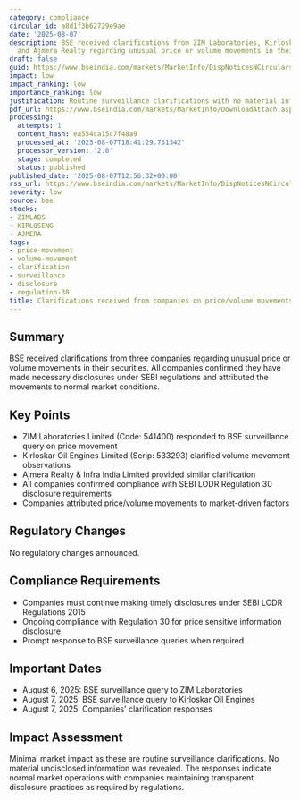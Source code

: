```yaml
---
category: compliance
circular_id: a8d1f3b62729e9ae
date: '2025-08-07'
description: BSE received clarifications from ZIM Laboratories, Kirloskar Oil Engines,
  and Ajmera Realty regarding unusual price or volume movements in their securities.
draft: false
guid: https://www.bseindia.com/markets/MarketInfo/DispNoticesNCirculars.aspx?Noticeid={94D1EC19-3BC2-4115-98B8-3115D4CCA71E}&noticeno=20250807-44&dt=08/07/2025&icount=44&totcount=77&flag=0
impact: low
impact_ranking: low
importance_ranking: low
justification: Routine surveillance clarifications with no material information disclosed
pdf_url: https://www.bseindia.com/markets/MarketInfo/DownloadAttach.aspx?id=20250807-44&attachedId=ece38c57-0ab7-49e1-ad37-221089aa1719
processing:
  attempts: 1
  content_hash: ea554ca15c7f48a9
  processed_at: '2025-08-07T18:41:29.731342'
  processor_version: '2.0'
  stage: completed
  status: published
published_date: '2025-08-07T12:56:32+00:00'
rss_url: https://www.bseindia.com/markets/MarketInfo/DispNoticesNCirculars.aspx?Noticeid={94D1EC19-3BC2-4115-98B8-3115D4CCA71E}&noticeno=20250807-44&dt=08/07/2025&icount=44&totcount=77&flag=0
severity: low
source: bse
stocks:
- ZIMLABS
- KIRLOSENG
- AJMERA
tags:
- price-movement
- volume-movement
- clarification
- surveillance
- disclosure
- regulation-30
title: Clarifications received from companies on price/volume movements
---
```


## Summary

BSE received clarifications from three companies regarding unusual price or volume movements in their securities. All companies confirmed they have made necessary disclosures under SEBI regulations and attributed the movements to normal market conditions.

## Key Points

- ZIM Laboratories Limited (Code: 541400) responded to BSE surveillance query on price movement
- Kirloskar Oil Engines Limited (Scrip: 533293) clarified volume movement observations
- Ajmera Realty & Infra India Limited provided similar clarification
- All companies confirmed compliance with SEBI LODR Regulation 30 disclosure requirements
- Companies attributed price/volume movements to market-driven factors

## Regulatory Changes

No regulatory changes announced.

## Compliance Requirements

- Companies must continue making timely disclosures under SEBI LODR Regulations 2015
- Ongoing compliance with Regulation 30 for price sensitive information disclosure
- Prompt response to BSE surveillance queries when required

## Important Dates

- August 6, 2025: BSE surveillance query to ZIM Laboratories
- August 7, 2025: BSE surveillance query to Kirloskar Oil Engines
- August 7, 2025: Companies' clarification responses

## Impact Assessment

Minimal market impact as these are routine surveillance clarifications. No material undisclosed information was revealed. The responses indicate normal market operations with companies maintaining transparent disclosure practices as required by regulations.